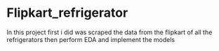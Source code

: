 # Flipkart_refrigerator
In this project first i did was scraped the data from the flipkart of all the refrigerators then perform EDA and implement the models

